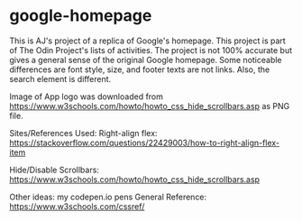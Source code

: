 # google-homepage
This is AJ's project of a replica of Google's homepage.
This project is part of The Odin Project's lists of activities.
The project is not 100% accurate but gives a general sense of the original Google homepage. Some noticeable differences are font style, size, and footer texts are not links. Also, the search element is different. 
 
Image of App logo was downloaded from https://www.w3schools.com/howto/howto_css_hide_scrollbars.asp as PNG file.


 Sites/References Used:
 Right-align flex: https://stackoverflow.com/questions/22429003/how-to-right-align-flex-item

 Hide/Disable Scrollbars: https://www.w3schools.com/howto/howto_css_hide_scrollbars.asp

Other ideas: my codepen.io pens 
General Reference: https://www.w3schools.com/cssref/